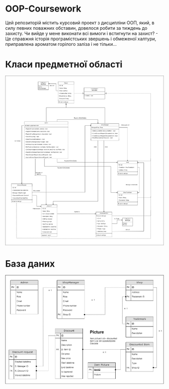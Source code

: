 # OOP-Coursework
Цей репозиторій містить курсовий проект з дисципліни ООП, який, в силу певних поважних обставин, довелося робити за тиждень до захисту. Чи вийде у мене виконати всі вимоги і встигнути на захист? - Це справжня історія програмістських звершень і обмеженої халтури, приправлена ароматом горілого заліза і не тільки...

# Класи предметної області
![./doc/%D0%9A%D0%BB%D0%B0%D1%81%D0%B8%20%D0%BF%D1%80%D0%B5%D0%B4%D0%BC%D0%B5%D1%82%D0%BD%D0%BE%D1%97%20%D0%BE%D0%B1%D0%BB%D0%B0%D1%81%D1%82%D1%96.png](https://github.com/Heugene/OOP-Coursework/blob/master/doc/%D0%9A%D0%BB%D0%B0%D1%81%D0%B8%20%D0%BF%D1%80%D0%B5%D0%B4%D0%BC%D0%B5%D1%82%D0%BD%D0%BE%D1%97%20%D0%BE%D0%B1%D0%BB%D0%B0%D1%81%D1%82%D1%96.png)

# База даних
![./doc/Database.png](https://github.com/Heugene/OOP-Coursework/blob/master/doc/Database.png)
